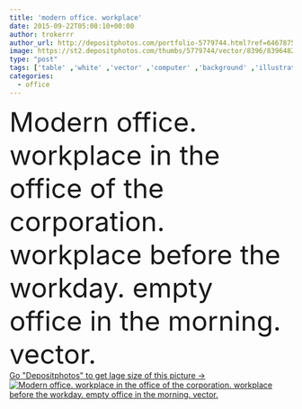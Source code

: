 ```yaml
---
title: 'modern office. workplace'
date: 2015-09-22T05:08:10+00:00
author: trokerrr
author_url: http://depositphotos.com/portfolio-5779744.html?ref=64678756
image: https://st2.depositphotos.com/thumbs/5779744/vector/8396/83964828/api_thumb_450.jpg?forcejpeg=true
type: "post"
tags: ['table' ,'white' ,'vector' ,'computer' ,'background' ,'illustration' ,'design' ,'paper' ,'space' ,'business' ,'empty' ,'equipment' ,'morning' ,'plant' ,'light' ,'chair' ,'black' ,'style' ,'clock' ,'modern' ,'building' ,'corporate' ,'office' ,'window' ,'lamp' ,'interior' ,'beige' ,'phone' ,'monitor' ,'desktop' ,'work' ,'pen' ,'desk' ,'furniture' ,'room' ,'inside' ,'place' ,'armchair' ,'Director' ]
categories: 
  - office
---
```

<div aling="center">
            <font size="60"> Modern office. workplace in the office of the corporation. workplace before the workday. empty office in the morning. vector.</font>   
</div>
<div>
    <a href='https://depositphotos.com/83964828/stock-illustration-modern-office-workplace.html?ref=64678756' target=_blank > Go "Depositphotos" to get lage size of this picture ->
        <img href='https://depositphotos.com/83964828/stock-illustration-modern-office-workplace.html?ref=64678756' src='https://st2.depositphotos.com/5779744/8396/v/950/depositphotos_83964828-stock-illustration-modern-office-workplace.jpg?forcejpeg=true' alt='Modern office. workplace in the office of the corporation. workplace before the workday. empty office in the morning. vector.' >
    </a>
</div>
